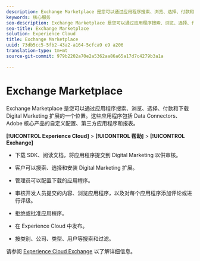```yaml
---
description: Exchange Marketplace 是您可以通过应用程序搜索、浏览、选择、付款和下载 Digital Marketing 扩展的一个位置。这些应用程序包括 Data Connectors、Adobe 核心产品的自定义配置、第三方应用程序和报表。
keywords: 核心服务
seo-description: Exchange Marketplace 是您可以通过应用程序搜索、浏览、选择、付款和下载 Digital Marketing 扩展的一个位置。这些应用程序包括 Data Connectors、Adobe 核心产品的自定义配置、第三方应用程序和报表。
seo-title: Exchange Marketplace
solution: Experience Cloud
title: Exchange Marketplace
uuid: 73db5cc5-5fb2-43a2-a164-5cfca9 e9 a206
translation-type: tm+mt
source-git-commit: 979b2202a70e2a5362aa86a65a17d7c4279b3a1a

---
```



# Exchange Marketplace

Exchange Marketplace 是您可以通过应用程序搜索、浏览、选择、付款和下载 Digital Marketing 扩展的一个位置。这些应用程序包括 Data Connectors、Adobe 核心产品的自定义配置、第三方应用程序和报表。

**[!UICONTROL Experience Cloud]** &gt; **[!UICONTROL 帮助]** &gt; **[!UICONTROL Exchange]**

<!-- <p>https://wiki.corp.adobe.com/display/marketingcloud/Marketing+Cloud+Exchange </p> 
<p>https://wiki.corp.adobe.com/display/marketingcloud/Marketplace+Implementation#MarketplaceImplementation-Anonymousvsauthenticatedexperience </p> -->

* 下载 SDK、阅读文档，将应用程序提交到 Digital Marketing 以供审核。

* 客户可以搜索、选择和安装 Digital Marketing 扩展。

* 管理员可以配置下载的应用程序。

* 审核开发人员提交的内容、浏览应用程序，以及对每个应用程序添加评论或进行评级。

* 拒绝或批准应用程序。

* 在 Experience Cloud 中发布。

* 按类别、公司、类型、用户等搜索和过滤。

请参阅 [Experience Cloud Exchange](https://marketing.adobe.com/exchange) 以了解详细信息。
